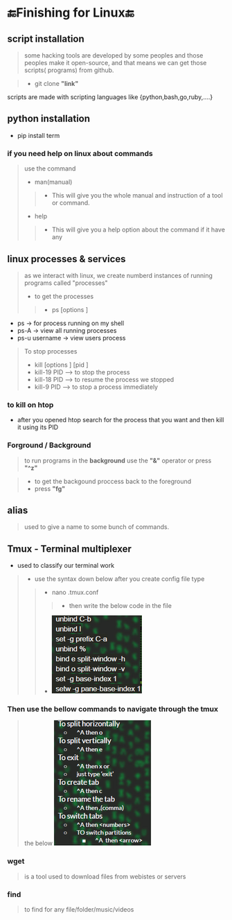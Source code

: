 # 🔚Finishing for Linux🔚

## script installation

> some hacking tools are developed by some peoples and those peoples make it open-source, and that means we can get those scripts( programs) from github.

> - git clone **"link"**

scripts are made with scripting languages like {python,bash,go,ruby,....}

## python installation

- pip install term

### if you need help on linux about commands
> use the command 
> - man(manual)
> > - This will give you the whole manual and instruction of a tool or command.
> - help
> > - This will give you a help option about the command if it have any
## linux processes & services

> as we interact with linux, we create numberd instances of running programs called "processes"
> - to get the processes
> > - ps [options ]

- ps -> for process running on my shell
- ps-A -> view all running processes
- ps-u username -> view users process
> To stop processes 
> - kill [options ] [pid ]
> - kill-19 PID --> to stop the process
> - kill-18 PID --> to resume the process we stopped
> - kill-9 PID --> to stop a process immediately


### to kill on htop
 
- after you opened htop search for the process that you want and then kill it using its PID


### Forground / Background

> to run programs in the **background** use the **"&"** operator or press **"^z"**

> - to get the backgound proccess back to the foreground 
> - press **"fg"**


## alias
> used to give a name to some bunch of commands.

## Tmux - Terminal multiplexer

- used to classify our terminal work

> - use the syntax down below after you create config file type
> > - nano .tmux.conf
> > > - then write the below code in the file 
> > - **![alt text](/picturesForGtst/conf%20code.png)**


### Then use the bellow commands to navigate through the **tmux**
> the below
**![alt text](/picturesForGtst/commands%20for%20tmux.png)**


### wget

> is a tool used to download files from webistes or servers

### find
> to find for any file/folder/music/videos 
